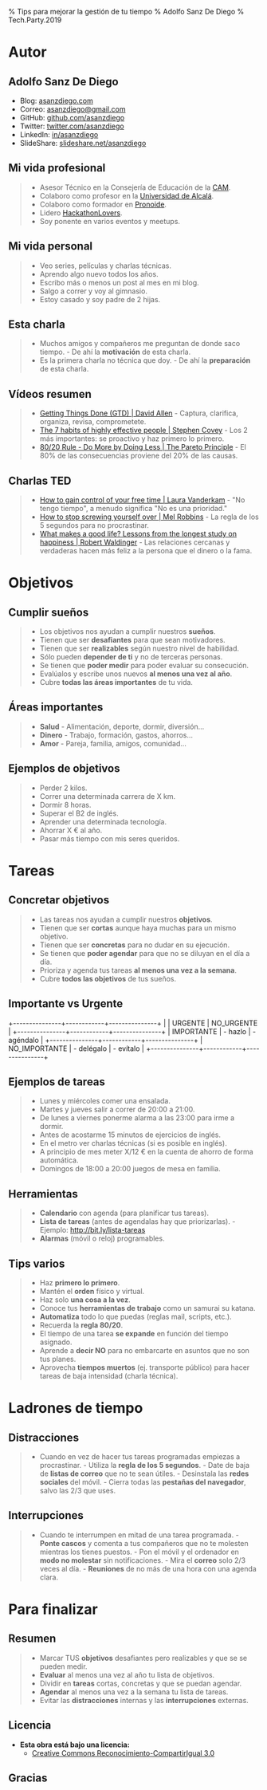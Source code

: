 % Tips para mejorar la gestión de tu tiempo
% Adolfo Sanz De Diego
% Tech.Party.2019

# Autor

## Adolfo Sanz De Diego

- Blog: [asanzdiego.com](http://asanzdiego.com/)
- Correo: [asanzdiego@gmail.com](mailto:asanzdiego@gmail.com)
- GitHub: [github.com/asanzdiego](http://github.com/asanzdiego)
- Twitter: [twitter.com/asanzdiego](http://twitter.com/asanzdiego)
- LinkedIn: [in/asanzdiego](http://www.linkedin.com/in/asanzdiego)
- SlideShare: [slideshare.net/asanzdiego](http://www.slideshare.net/asanzdiego/)

## Mi vida profesional

> - Asesor Técnico en la Consejería de Educación de la [CAM](http://www.comunidad.madrid/).
> - Colaboro como profesor en la [Universidad de Alcalá](http://www.uah.es/).
> - Colaboro como formador en [Pronoide](http://www.pronoide.com/).
> - Lidero [HackathonLovers](http://www.pronoide.com/).
> - Soy ponente en varios eventos y meetups.

## Mi vida personal

> - Veo series, películas y charlas técnicas.
> - Aprendo algo nuevo todos los años.
> - Escribo más o menos un post al mes en mi blog.
> - Salgo a correr y voy al gimnasio.
> - Estoy casado y soy padre de 2 hijas.

## Esta charla

> - Muchos amigos y compañeros me preguntan de donde saco tiempo.
>       - De ahí la **motivación** de esta charla.
> - Es la primera charla no técnica que doy.
>       - De ahí la **preparación** de esta charla.

## Vídeos resumen

> - [Getting Things Done (GTD) | David Allen](https://www.youtube.com/watch?v=gCswMsONkwY)
>       - Captura, clarifica, organiza, revisa, comprometete.
> - [The 7 habits of highly effective people | Stephen Covey](https://www.youtube.com/watch?v=ktlTxC4QG8g)
>       - Los 2 más importantes: se proactivo y haz primero lo primero.
> - [80/20 Rule - Do More by Doing Less | The Pareto Principle](https://www.youtube.com/watch?v=EAynHZE-lK4)
>       - El 80% de las consecuencias proviene del 20% de las causas.

## Charlas TED

> - [How to gain control of your free time | Laura Vanderkam](https://www.youtube.com/watch?v=n3kNlFMXslo)
>       - "No tengo tiempo", a menudo significa "No es una prioridad."
> - [How to stop screwing yourself over | Mel Robbins](https://www.youtube.com/watch?v=Lp7E973zozc)
>       - La regla de los 5 segundos para no procrastinar.
> - [What makes a good life? Lessons from the longest study on happiness | Robert Waldinger](https://www.youtube.com/watch?v=8KkKuTCFvzI)
>       - Las relaciones cercanas y verdaderas hacen más feliz a la persona que el dinero o la fama.

# Objetivos

## Cumplir sueños

> - Los objetivos nos ayudan a cumplir nuestros **sueños**.
> - Tienen que ser **desafiantes** para que sean motivadores.
> - Tienen que ser **realizables** según nuestro nivel de habilidad.
> - Sólo pueden **depender de ti** y no de terceras personas.
> - Se tienen que **poder medir** para poder evaluar su consecución.
> - Evalúalos y escribe unos nuevos **al menos una vez al año**.
> - Cubre **todas las áreas importantes** de tu vida.

## Áreas importantes

> - **Salud**
>       - Alimentación, deporte, dormir, diversión...
> - **Dinero**
>       - Trabajo, formación, gastos, ahorros...
> - **Amor**
>       - Pareja, familia, amigos, comunidad...

## Ejemplos de objetivos

> - Perder 2 kilos.
> - Correr una determinada carrera de X km.
> - Dormir 8 horas.
> - Superar el B2 de inglés.
> - Aprender una determinada tecnología.
> - Ahorrar X € al año.
> - Pasar más tiempo con mis seres queridos.

# Tareas

## Concretar objetivos

> - Las tareas nos ayudan a cumplir nuestros **objetivos**.
> - Tienen que ser **cortas** aunque haya muchas para un mismo objetivo.
> - Tienen que ser **concretas** para no dudar en su ejecución.
> - Se tienen que **poder agendar** para que no se diluyan en el día a día.
> - Prioriza y agenda tus tareas **al menos una vez a la semana**.
> - Cubre **todos las objetivos** de tus sueños.

## Importante vs Urgente

+---------------+------------+---------------+
|               |  URGENTE   |  NO_URGENTE   |
+---------------+------------+---------------+
| IMPORTANTE    | - hazlo    | - agéndalo    |
+---------------+------------+---------------+
| NO_IMPORTANTE | - delégalo | - evítalo     |
+---------------+------------+---------------+

## Ejemplos de tareas

> - Lunes y miércoles comer una ensalada.
> - Martes y jueves salir a correr de 20:00 a 21:00.
> - De lunes a viernes ponerme alarma a las 23:00 para irme a dormir.
> - Antes de acostarme 15 minutos de ejercicios de inglés.
> - En el metro ver charlas técnicas (si es posible en inglés).
> - A principio de mes meter X/12 € en la cuenta de ahorro de forma automática.
> - Domingos de 18:00 a 20:00 juegos de mesa en familia.

## Herramientas

> - **Calendario** con agenda (para planificar tus tareas).
> - **Lista de tareas** (antes de agendalas hay que priorizarlas).
>       - Ejemplo: <http://bit.ly/lista-tareas>
> - **Alarmas** (móvil o reloj) programables.

## Tips varios

> - Haz **primero lo primero**.
> - Mantén el **orden** físico y virtual.
> - Haz solo **una cosa a la vez**.
> - Conoce tus **herramientas de trabajo** como un samurai su katana.
> - **Automatiza** todo lo que puedas (reglas mail, scripts, etc.).
> - Recuerda la **regla 80/20**.
> - El tiempo de una tarea **se expande** en función del tiempo asignado.
> - Aprende a **decir NO** para no embarcarte en asuntos que no son tus planes.
> - Aprovecha **tiempos muertos** (ej. transporte público) para hacer tareas de baja intensidad (charla técnica).

# Ladrones de tiempo

## Distracciones

> - Cuando en vez de hacer tus tareas programadas empiezas a procrastinar.
>       - Utiliza la **regla de los 5 segundos**.
>       - Date de baja de **listas de correo** que no te sean útiles.
>       - Desinstala las **redes sociales** del móvil.
>       - Cierra todas las **pestañas del navegador**, salvo las 2/3 que uses.

## Interrupciones

> - Cuando te interrumpen en mitad de una tarea programada.
>       - **Ponte cascos** y comenta a tus compañeros que no te molesten mientras los tienes puestos.
>       - Pon el móvil y el ordenador en **modo no molestar** sin notificaciones.
>       - Mira el **correo** solo 2/3 veces al día.
>       - **Reuniones** de no más de una hora con una agenda clara.

# Para finalizar

## Resumen

> - Marcar TUS **objetivos** desafiantes pero realizables y que se se pueden medir.
> - **Evaluar** al menos una vez al año tu lista de objetivos.
> - Dividir en **tareas** cortas, concretas y que se puedan agendar.
> - **Agendar** al menos una vez a la semana tu lista de tareas.
> - Evitar las **distracciones** internas y las **interrupciones** externas.

## Licencia

- **Esta obra está bajo una licencia:**
  - [Creative Commons Reconocimiento-CompartirIgual 3.0](http://creativecommons.org/licenses/by-sa/3.0/es/)

## Gracias
